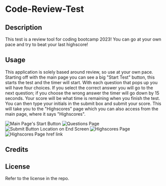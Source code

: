 # Code-Review-Test

## Description

This test is a review tool for coding bootcamp 2023!  You can go at your own pace and try to beat your last highscore!

## Usage 

This application is solely based around review, so use at your own pace.  Starting off with the main page you can see a big "Start Test" button, this starts the test and the timer will start.  With each question that pops up you will have four choices.  If you select the correct answer you will go to the next question; if you choose the wrong answer the timer will go down by 15 seconds.  Your score will be what time is remaining when you finish the test.  You can then type your initials in the submit box and submit your score.  This will take you to the "Highscores" page which you can also access from the main page, where it says "Highscores". 

![Main Page's Start Button](https://raw.githubusercontent.com/gstroup11/Code-Review-Test/main/images/mainsubmit.png)
![Questions Page](https://raw.githubusercontent.com/gstroup11/Code-Review-Test/main/images/questions.png)
![Submit Button Location on End Screen](https://raw.githubusercontent.com/gstroup11/Code-Review-Test/main/images/submitbutton.png)
![Highscores Page](https://raw.githubusercontent.com/gstroup11/Code-Review-Test/main/images/highscores.png)
![Highscores Page href link](https://raw.githubusercontent.com/gstroup11/Code-Review-Test/main/images/howtoaccesshighscores.png)

## Credits 

## License 

Refer to the license in the repo.